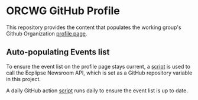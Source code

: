 # ORCWG GitHub Profile

This repository provides the content that populates the working group's Github Organization [profile page](https://github.com/orcwg).

## Auto-populating Events list

To ensure the event list on the profile page stays current, a [script](update-events.js) is used to call the Ecplipse Newsroom API, which is set as a GitHub repository variable in this project.

A daily GitHub action [script](workflows/update_readme.yml) runs daily to ensure the event list is up to date.